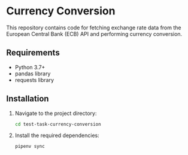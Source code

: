 # Currency Conversion

This repository contains code for fetching exchange rate data from the European Central Bank (ECB) API and performing currency conversion.

## Requirements

- Python 3.7+
- pandas library
- requests library

## Installation

1. Navigate to the project directory:

   ```bash
   cd test-task-currency-conversion

2. Install the required dependencies:

   ```bash
   pipenv sync
   ```
